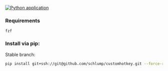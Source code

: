 [![Python application](https://github.com/Schlump/customhotkey/actions/workflows/python-app.yml/badge.svg)](https://github.com/Schlump/customhotkey/actions/workflows/python-app.yml)


### Requirements
`fzf`
### Install via pip:

Stable branch:
``` bash
pip install git+ssh://git@github.com/schlump/customhotkey.git --force-reinstall
```